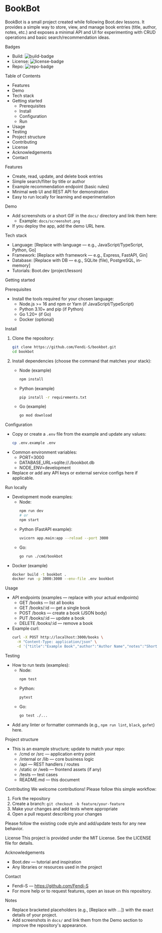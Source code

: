 # BookBot

BookBot is a small project created while following Boot.dev lessons. It provides a simple way to store, view, and manage book entries (title, author, notes, etc.) and exposes a minimal API and UI for experimenting with CRUD operations and basic search/recommendation ideas.

Badges
- Build: ![build-badge](https://img.shields.io/badge/build-passing-brightgreen)
- License: ![license-badge](https://img.shields.io/badge/license-MIT-blue)
- Repo: ![repo-badge](https://img.shields.io/badge/repo-Fendi--S/bookbot-lightgrey)

Table of Contents
- Features
- Demo
- Tech stack
- Getting started
  - Prerequisites
  - Install
  - Configuration
  - Run
- Usage
- Testing
- Project structure
- Contributing
- License
- Acknowledgements
- Contact

Features
- Create, read, update, and delete book entries
- Simple search/filter by title or author
- Example recommendation endpoint (basic rules)
- Minimal web UI and REST API for demonstration
- Easy to run locally for learning and experimentation

Demo
- Add screenshots or a short GIF in the `docs/` directory and link them here:
  - Example: `docs/screenshot.png`
- If you deploy the app, add the demo URL here.

Tech stack
- Language: [Replace with language — e.g., JavaScript/TypeScript, Python, Go]
- Framework: [Replace with framework — e.g., Express, FastAPI, Gin]
- Database: [Replace with DB — e.g., SQLite (file), PostgreSQL, in-memory]
- Tutorials: Boot.dev (project/lesson)

Getting started

Prerequisites
- Install the tools required for your chosen language:
  - Node.js >= 16 and npm or Yarn (if JavaScript/TypeScript)
  - Python 3.10+ and pip (if Python)
  - Go 1.20+ (if Go)
  - Docker (optional)

Install
1. Clone the repository:
   ```bash
   git clone https://github.com/Fendi-S/bookbot.git
   cd bookbot
   ```

2. Install dependencies (choose the command that matches your stack):
   - Node (example)
     ```bash
     npm install
     ```
   - Python (example)
     ```bash
     pip install -r requirements.txt
     ```
   - Go (example)
     ```bash
     go mod download
     ```

Configuration
- Copy or create a `.env` file from the example and update any values:
  ```bash
  cp .env.example .env
  ```
- Common environment variables:
  - PORT=3000
  - DATABASE_URL=sqlite://./bookbot.db
  - NODE_ENV=development
- Replace or add any API keys or external service configs here if applicable.

Run locally
- Development mode examples:
  - Node:
    ```bash
    npm run dev
    # or
    npm start
    ```
  - Python (FastAPI example):
    ```bash
    uvicorn app.main:app --reload --port 3000
    ```
  - Go:
    ```bash
    go run ./cmd/bookbot
    ```
- Docker (example)
  ```bash
  docker build -t bookbot .
  docker run -p 3000:3000 --env-file .env bookbot
  ```

Usage
- API endpoints (examples — replace with your actual endpoints)
  - GET /books — list all books
  - GET /books/:id — get a single book
  - POST /books — create a book (JSON body)
  - PUT /books/:id — update a book
  - DELETE /books/:id — remove a book
- Example curl:
  ```bash
  curl -X POST http://localhost:3000/books \
    -H "Content-Type: application/json" \
    -d '{"title":"Example Book","author":"Author Name","notes":"Short notes"}'
  ```

Testing
- How to run tests (examples):
  - Node:
    ```bash
    npm test
    ```
  - Python:
    ```bash
    pytest
    ```
  - Go:
    ```bash
    go test ./...
    ```
- Add any linter or formatter commands (e.g., `npm run lint`, `black`, `gofmt`) here.

Project structure
- This is an example structure; update to match your repo:
  - /cmd or /src — application entry point
  - /internal or /lib — core business logic
  - /api — REST handlers / routes
  - /static or /web — frontend assets (if any)
  - /tests — test cases
  - README.md — this document

Contributing
We welcome contributions! Please follow this simple workflow:
1. Fork the repository
2. Create a branch: `git checkout -b feature/your-feature`
3. Make your changes and add tests where appropriate
4. Open a pull request describing your changes

Please follow the existing code style and add/update tests for any new behavior.

License
This project is provided under the MIT License. See the LICENSE file for details.

Acknowledgements
- Boot.dev — tutorial and inspiration
- Any libraries or resources used in the project

Contact
- Fendi-S — https://github.com/Fendi-S
- For more help or to request features, open an issue on this repository.

Notes
- Replace bracketed placeholders (e.g., [Replace with ...]) with the exact details of your project.
- Add screenshots in `docs/` and link them from the Demo section to improve the repository's appearance.
